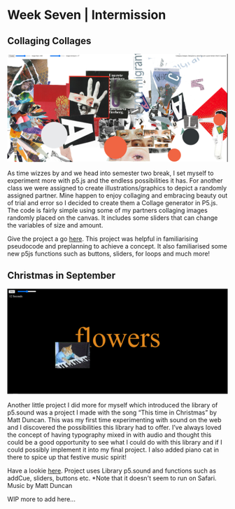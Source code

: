 # Week Seven | Intermission

## Collaging Collages

![](Collaging.PNG)


As time wizzes by and we head into semester two break, I set myself to experiment more with p5.js and the endless possibilities it has. For another class we were assigned to create illustrations/graphics to depict a randomly assigned partner. Mine happen to enjoy collaging and embracing beauty out of trial and error so I decided to create them a Collage generator in P5.js. The code is fairly simple using some of my partners collaging images randomly placed on the canvas. It includes some sliders that can change the variables of size and amount. 

Give the project a go [here](https://jamtt.github.io/Codewords/Files/LaurenCollage/). 
This project was helpful in familiarising pseudocode and preplanning to achieve a concept. It also familiarised some new p5js functions such as buttons, sliders, for loops and much more!

## Christmas in September

![](MattDuncan.PNG)

Another little project I did more for myself which introduced the library of p5.sound was a project I made with the song “This time in Christmas” by Matt Duncan. This was my first time experimenting with sound on the web and I discovered the possibilities this library had to offer. I’ve always loved the concept of having typography mixed in with audio and thought this could be a good opportunity to see what I could do with this library and if I could possibly implement it into my final project. I also added piano cat in there to spice up that festive music spirit! 

Have a lookie [here](https://jamtt.github.io/Codewords/Files/MattDuncann/). 
Project uses Library p5.sound and functions such as addCue, sliders, buttons etc.
*Note that it doesn't seem to run on Safari. Music by Matt Duncan

WIP more to add here... 
